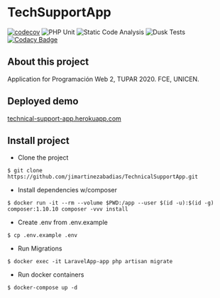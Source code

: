 # TechSupportApp
[![codecov](https://codecov.io/gh/jimartinezabadias/TechnicalSupportApp/branch/master/graph/badge.svg)](https://codecov.io/gh/jimartinezabadias/TechnicalSupportApp)
![PHP Unit](https://github.com/jimartinezabadias/TechnicalSupportApp/workflows/Laravel/badge.svg)
![Static Code Analysis](https://github.com/jimartinezabadias/TechnicalSupportApp/workflows/Static%20Code%20Analysis/badge.svg)
![Dusk Tests](https://github.com/jimartinezabadias/TechnicalSupportApp/workflows/Dusk%20Tests/badge.svg)
[![Codacy Badge](https://app.codacy.com/project/badge/Grade/0888955c12db43a1b52963ba39df7dba)](https://www.codacy.com/gh/jimartinezabadias/TechnicalSupportApp/dashboard?utm_source=github.com&amp;utm_medium=referral&amp;utm_content=jimartinezabadias/TechnicalSupportApp&amp;utm_campaign=Badge_Grade)

## About this project
Application for Programación Web 2, TUPAR 2020. FCE, UNICEN.

## Deployed demo
<a href="https://technical-support-app.herokuapp.com/">technical-support-app.herokuapp.com</a>

## Install project

* Clone the project

`$ git clone https://github.com/jimartinezabadias/TechnicalSupportApp.git`

* Install dependencies w/composer

`$ docker run -it --rm --volume $PWD:/app --user $(id -u):$(id -g) composer:1.10.10 composer -vvv install`

* Create .env from .env.example

`$ cp .env.example .env`

* Run Migrations

`$ docker exec -it LaravelApp-app php artisan migrate`

* Run docker containers

`$ docker-compose up -d`

